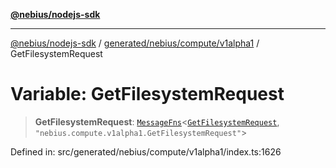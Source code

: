 [**@nebius/nodejs-sdk**](../../../../../README.md)

***

[@nebius/nodejs-sdk](../../../../../README.md) / [generated/nebius/compute/v1alpha1](../README.md) / GetFilesystemRequest

# Variable: GetFilesystemRequest

> **GetFilesystemRequest**: [`MessageFns`](../../../../../runtime/protos/core/interfaces/MessageFns.md)\<[`GetFilesystemRequest`](../interfaces/GetFilesystemRequest.md), `"nebius.compute.v1alpha1.GetFilesystemRequest"`\>

Defined in: src/generated/nebius/compute/v1alpha1/index.ts:1626
